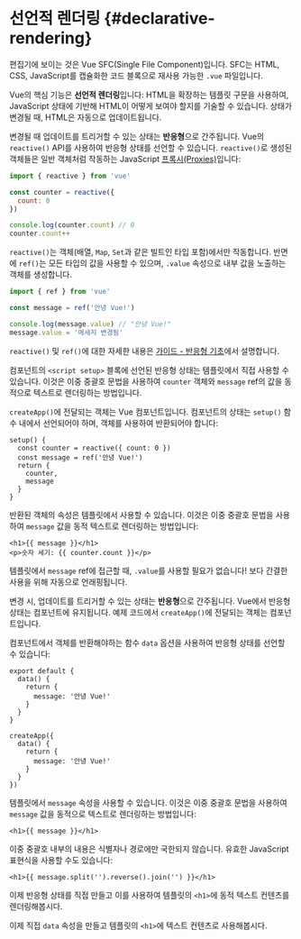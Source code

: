 # 선언적 렌더링 {#declarative-rendering}

<div class="sfc">

편집기에 보이는 것은 Vue SFC(Single File Component)입니다. SFC는 HTML, CSS, JavaScript를 캡슐화한 코드 블록으로 재사용 가능한 `.vue` 파일입니다.

</div>

Vue의 핵심 기능은 **선언적 렌더링**입니다: HTML을 확장하는 템플릿 구문을 사용하여, JavaScript 상태에 기반해 HTML이 어떻게 보여야 할지를 기술할 수 있습니다. 상태가 변경될 때, HTML은 자동으로 업데이트됩니다.

<div class="composition-api">

변경될 때 업데이트를 트리거할 수 있는 상태는 **반응형**으로 간주됩니다. Vue의 `reactive()` API를 사용하여 반응형 상태를 선언할 수 있습니다. `reactive()`로 생성된 객체들은 일반 객체처럼 작동하는 JavaScript [프록시(Proxies)](https://developer.mozilla.org/en-US/docs/Web/JavaScript/Reference/Global_Objects/Proxy)입니다:

```js
import { reactive } from 'vue'

const counter = reactive({
  count: 0
})

console.log(counter.count) // 0
counter.count++
```

`reactive()`는 객체(배열, `Map`, `Set`과 같은 빌트인 타입 포함)에서만 작동합니다. 반면에 `ref()`는 모든 타입의 값을 사용할 수 있으며, `.value` 속성으로 내부 값을 노출하는 객체를 생성합니다.

```js
import { ref } from 'vue'

const message = ref('안녕 Vue!')

console.log(message.value) // "안녕 Vue!"
message.value = '메세지 변경됨'
```

`reactive()` 및 `ref()`에 대한 자세한 내용은 <a target="_blank" href="/guide/essentials/reactivity-fundamentals.html">가이드 - 반응형 기초</a>에서 설명합니다.

<div class="sfc">

컴포넌트의 `<script setup>` 블록에 선언된 반응형 상태는 템플릿에서 직접 사용할 수 있습니다. 이것은 이중 중괄호 문법을 사용하여 `counter` 객체와 `message` ref의 값을 동적으로 텍스트로 렌더링하는 방법입니다.

</div>

<div class="html">

`createApp()`에 전달되는 객체는 Vue 컴포넌트입니다. 컴포넌트의 상태는 `setup()` 함수 내에서 선언되어야 하며, 객체를 사용하여 반환되어야 합니다:

```js{2,5}
setup() {
  const counter = reactive({ count: 0 })
  const message = ref('안녕 Vue!')
  return {
    counter,
    message
  }
}
```

반환된 객체의 속성은 템플릿에서 사용할 수 있습니다. 이것은 이중 중괄호 문법을 사용하여 `message` 값을 동적 텍스트로 렌더링하는 방법입니다:

</div>

```vue-html
<h1>{{ message }}</h1>
<p>숫자 세기: {{ counter.count }}</p>
```

템플릿에서 `message` ref에 접근할 때, `.value`를 사용할 필요가 없습니다! 보다 간결한 사용을 위해 자동으로 언래핑됩니다.

</div>

<div class="options-api">

변경 시, 업데이트를 트리거할 수 있는 상태는 **반응형**으로 간주됩니다. Vue에서 반응형 상태는 컴포넌트에 유지됩니다. <span class="html">예제 코드에서 `createApp()`에 전달되는 객체는 컴포넌트입니다.</span>

컴포넌트에서 객체를 반환해야하는 함수 `data` 옵션을 사용하여 반응형 상태를 선언할 수 있습니다:

<div class="sfc">

```js{3-5}
export default {
  data() {
    return {
      message: '안녕 Vue!'
    }
  }
}
```

</div>
<div class="html">

```js{3-5}
createApp({
  data() {
    return {
      message: '안녕 Vue!'
    }
  }
})
```

</div>

템플릿에서 `message` 속성을 사용할 수 있습니다. 이것은 이중 중괄호 문법을 사용하여 `message` 값을 동적으로 텍스트로 렌더링하는 방법입니다:

```vue-html
<h1>{{ message }}</h1>
```

</div>

이중 중괄호 내부의 내용은 식별자나 경로에만 국한되지 않습니다. 유효한 JavaScript 표현식을 사용할 수도 있습니다:

```vue-html
<h1>{{ message.split('').reverse().join('') }}</h1>
```

<div class="composition-api">

이제 반응형 상태를 직접 만들고 이를 사용하여 템플릿의 `<h1>`에 동적 텍스트 컨텐츠를 렌더링해봅시다.

</div>

<div class="options-api">

이제 직접 `data` 속성을 만들고 템플릿의 `<h1>`에 텍스트 컨텐츠로 사용해봅시다.

</div>
